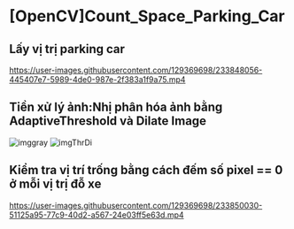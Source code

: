 # [OpenCV]Count_Space_Parking_Car
## Lấy vị trị parking car
https://user-images.githubusercontent.com/129369698/233848056-445407e7-5989-4de0-987e-2f383a1f9a75.mp4
## Tiền xử lý ảnh:Nhị phân hóa ảnh bằng AdaptiveThreshold và Dilate Image
![imggray](https://user-images.githubusercontent.com/129369698/233849045-cbbc7fb0-7b77-4df4-a2ba-21277d14baa8.png)
![imgThrDi](https://user-images.githubusercontent.com/129369698/233849353-d2930a1a-0ff9-41f2-b206-9715efe7ad56.png)
## Kiểm tra vị trí trống bằng cách đếm số pixel == 0 ở mỗi vị trị đỗ xe
https://user-images.githubusercontent.com/129369698/233850030-51125a95-77c9-40d2-a567-24e03ff5e63d.mp4
